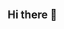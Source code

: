 ## Hi there 👋

<!--
**AXELQUANTT/AXELQUANTT** is a ✨ _special_ ✨ repository because its `README.md` (this file) appears on your GitHub profile.

Here are some ideas to get you started:

- 🔭 I’m currently working on 
- 🌱 I’m currently learning ...
- 👯 I’m looking to collaborate on ...
- 🤔 I’m looking for help with ...
- 💬 Ask me about ...
- 📫 How to reach me: boma.axel@gmail.com 
- 😄 Pronouns: He/Him
- ⚡ Fun fact: 
-->

